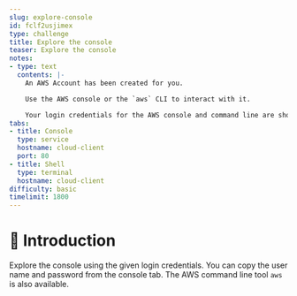 ```yaml
---
slug: explore-console
id: fclf2usjimex
type: challenge
title: Explore the console
teaser: Explore the console
notes:
- type: text
  contents: |-
    An AWS Account has been created for you.

    Use the AWS console or the `aws` CLI to interact with it.

    Your login credentials for the AWS console and command line are shown on the Console tab on the left.
tabs:
- title: Console
  type: service
  hostname: cloud-client
  port: 80
- title: Shell
  type: terminal
  hostname: cloud-client
difficulty: basic
timelimit: 1800
---
```

👋 Introduction
===============
Explore the console using the given login credentials. You can copy the user name and password from the console tab. The AWS command line tool `aws` is also available.